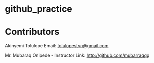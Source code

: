 # github_practice
# Contributors
Akinyemi Tolulope
Email: tolulopestvn@gmail.com

Mr. Mubaraq Onipede - Instructor
Link: http://github.com/mubarraqqq
